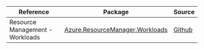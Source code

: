 | Reference | Package | Source |
|---|---|---|
|Resource Management - Workloads|[Azure.ResourceManager.Workloads](https://www.nuget.org/packages/Azure.ResourceManager.Workloads)|[Github](https://github.com/Azure/azure-sdk-for-net/blob/main/sdk/workloads/Azure.ResourceManager.Workloads)|
